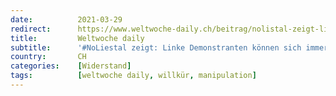 ```yaml
---
date:          2021-03-29
redirect:      https://www.weltwoche-daily.ch/beitrag/nolistal-zeigt-linke-demonstranten-koennen-sich-immer-auf-srf-verlassen-selbst-wenn-sie-gegen-eine-demo-demonstrieren/
title:         Weltwoche daily
subtitle:      '#NoLiestal zeigt: Linke Demonstranten können sich immer auf SRF verlassen – selbst wenn sie gegen eine Demo demonstrieren'
country:       CH
categories:    [Widerstand]
tags:          [weltwoche daily, willkür, manipulation]
---
```

